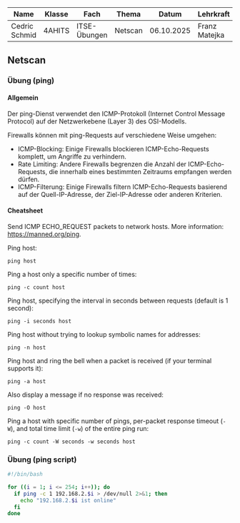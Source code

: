 | Name          | Klasse | Fach         | Thema   | Datum      | Lehrkraft     |
| ------------- | ------ | ------------ | ------- | ---------- | ------------- |
| Cedric Schmid | 4AHITS | ITSE-Übungen | Netscan | 06.10.2025 | Franz Matejka |

## Netscan

### Übung (ping)

#### Allgemein

Der ping-Dienst verwendet den ICMP-Protokoll (Internet Control Message Protocol) auf der Netzwerkebene (Layer 3) des OSI-Modells.

Firewalls können mit ping-Requests auf verschiedene Weise umgehen:

- ICMP-Blocking: Einige Firewalls blockieren ICMP-Echo-Requests komplett, um Angriffe zu verhindern.
- Rate Limiting: Andere Firewalls begrenzen die Anzahl der ICMP-Echo-Requests, die innerhalb eines bestimmten Zeitraums empfangen werden dürfen.
- ICMP-Filterung: Einige Firewalls filtern ICMP-Echo-Requests basierend auf der Quell-IP-Adresse, der Ziel-IP-Adresse oder anderen Kriterien.

#### Cheatsheet

Send ICMP ECHO_REQUEST packets to network hosts.
More information: <https://manned.org/ping>.

Ping host:

  `ping host`

Ping a host only a specific number of times:

  `ping -c count host`

Ping host, specifying the interval in seconds between requests (default is 1 second):

  `ping -i seconds host`

Ping host without trying to lookup symbolic names for addresses:

  `ping -n host`

Ping host and ring the bell when a packet is received (if your terminal supports it):

  `ping -a host`

Also display a message if no response was received:

  `ping -O host`

Ping a host with specific number of pings, per-packet response timeout (`-W`), and total time limit (`-w`) of the entire ping run:

  `ping -c count -W seconds -w seconds host`

### Übung (ping script)

```bash
#!/bin/bash

for ((i = 1; i <= 254; i++)); do
  if ping -c 1 192.168.2.$i > /dev/null 2>&1; then
    echo "192.168.2.$i ist online"
  fi
done
```
